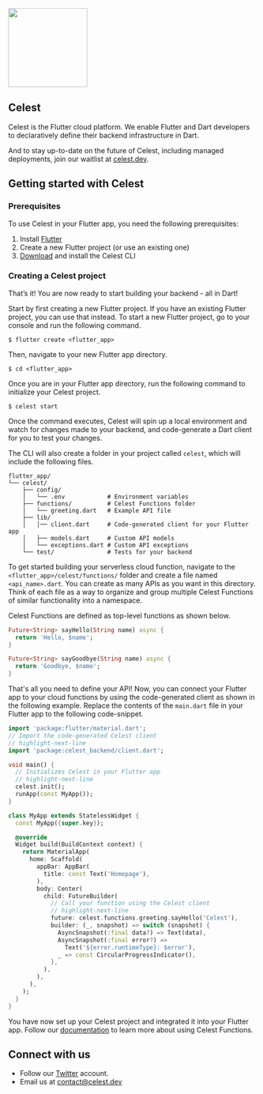 <img src="https://github.com/celest-dev/.github/assets/17932473/880aff87-b4ab-4a61-9eb3-a18601ebf0a9" width="160" height="160">

## Celest

Celest is the Flutter cloud platform. We enable Flutter and Dart developers to declaratively define their backend infrastructure in Dart.

<!-- Our initial CLI release is available to download [here](https://celest.dev/download). It includes the full experience of serverless functions in a local environment. To learn more about our CLI and all the features, visit our [documentation](https://celest.dev/docs). -->

And to stay up-to-date on the future of Celest, including managed deployments, join our waitlist at [celest.dev](https://celest.dev).

## Getting started with Celest

### Prerequisites
To use Celest in your Flutter app, you need the following prerequisites:

1. Install [Flutter](https://docs.flutter.dev/get-started/install)
2. Create a new Flutter project (or use an existing one)
3. [Download](/download) and install the Celest CLI

### Creating a Celest project

That’s it! You are now ready to start building your backend - all in Dart!

Start by first creating a new Flutter project. If you have an existing Flutter project, you can use that instead. To start a new Flutter project, go to your console and run the following command.

```shell
$ flutter create <flutter_app>
```

Then, navigate to your new Flutter app directory.

```shell
$ cd <flutter_app>
```

Once you are in your Flutter app directory, run the following command to initialize your Celest project.

```shell    
$ celest start
```

Once the command executes, Celest will spin up a local environment and watch for changes made to your backend, and code-generate a Dart client for you to test your changes.

The CLI will also create a folder in your project called `celest`, which will include the following files.

```shell
flutter_app/
└── celest/
    ├── config/
    │   └── .env            # Environment variables
    ├── functions/          # Celest Functions folder
    |   └── greeting.dart   # Example API file
    ├── lib/
    │   │── client.dart     # Code-generated client for your Flutter app
    │   ├── models.dart     # Custom API models
    │   └── exceptions.dart # Custom API exceptions
    └── test/               # Tests for your backend
```

To get started building your serverless cloud function, navigate to the `<flutter_app>/celest/functions/` folder and create a file named `<api_name>.dart`. You can create as many APIs as you want in this directory. Think of each file as a way to organize and group multiple Celest Functions of similar functionality into a namespace.

Celest Functions are defined as top-level functions as shown below.

```dart
Future<String> sayHello(String name) async {
  return 'Hello, $name';
}

Future<String> sayGoodbye(String name) async {
  return 'Goodbye, $name';
}
```

That's all you need to define your API! Now, you can connect your Flutter app to your cloud functions by using the code-generated client as shown in the following example. Replace the contents of the `main.dart` file in your Flutter app to the following code-snippet.

```dart
import 'package:flutter/material.dart';
// Import the code-generated Celest client
// highlight-next-line
import 'package:celest_backend/client.dart';

void main() {
  // Initializes Celest in your Flutter app
  // highlight-next-line
  celest.init();
  runApp(const MyApp());
}

class MyApp extends StatelessWidget {
  const MyApp({super.key});

  @override
  Widget build(BuildContext context) {
    return MaterialApp(
      home: Scaffold(
        appBar: AppBar(
          title: const Text('Homepage'),
        ),
        body: Center(
          child: FutureBuilder(
            // Call your function using the Celest client
            // highlight-next-line
            future: celest.functions.greeting.sayHello('Celest'),
            builder: (_, snapshot) => switch (snapshot) {
              AsyncSnapshot(:final data?) => Text(data),
              AsyncSnapshot(:final error?) =>
                Text('${error.runtimeType}: $error'),
              _ => const CircularProgressIndicator(),
            },
          ),
        ),
      ),
    );
  }
}
```

You have now set up your Celest project and integrated it into your Flutter app. Follow our [documentation](/docs/functions/introduction.md) to learn more about using Celest Functions.

## Connect with us

- Follow our [Twitter](https://twitter.com/Celest_Dev) account.
- Email us at contact@celest.dev
